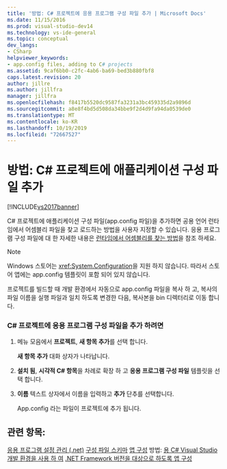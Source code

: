 ```yaml
---
title: '방법: C# 프로젝트에 응용 프로그램 구성 파일 추가 | Microsoft Docs'
ms.date: 11/15/2016
ms.prod: visual-studio-dev14
ms.technology: vs-ide-general
ms.topic: conceptual
dev_langs:
- CSharp
helpviewer_keywords:
- app.config files, adding to C# projects
ms.assetid: 9caf6bb0-c2fc-4ab6-ba69-bed3b880fbf8
caps.latest.revision: 20
author: jillre
ms.author: jillfra
manager: jillfra
ms.openlocfilehash: f8417b5520dc9587fa3231a3bc459335d2a9896d
ms.sourcegitcommit: a8e8f4bd5d508da34bbe9f2d4d9fa94da0539de0
ms.translationtype: MT
ms.contentlocale: ko-KR
ms.lasthandoff: 10/19/2019
ms.locfileid: "72667527"
---
```

# <a name="how-to-add-an-application-configuration-file-to-a-c-project"></a>방법: C# 프로젝트에 애플리케이션 구성 파일 추가
[!INCLUDE[vs2017banner](../includes/vs2017banner.md)]

C# 프로젝트에 애플리케이션 구성 파일(app.config 파일)을 추가하면 공용 언어 런타임에서 어셈블리 파일을 찾고 로드하는 방법을 사용자 지정할 수 있습니다. 응용 프로그램 구성 파일에 대 한 자세한 내용은 [런타임에서 어셈블리를 찾는 방법](https://msdn.microsoft.com/library/772ac6f4-64d2-4cfb-92fd-58096dcd6c34)을 참조 하세요.

> [!NOTE]
> Windows 스토어는 <xref:System.Configuration>을 지원 하지 않습니다. 따라서 스토어 앱에는 app.config 템플릿이 포함 되어 있지 않습니다.

 프로젝트를 빌드할 때 개발 환경에서 자동으로 app.config 파일을 복사 하 고, 복사의 파일 이름을 실행 파일과 일치 하도록 변경한 다음, 복사본을 bin 디렉터리로 이동 합니다.

### <a name="to-add-an-application-configuration-file-to-your-c-project"></a>C# 프로젝트에 응용 프로그램 구성 파일을 추가 하려면

1. 메뉴 모음에서 **프로젝트**, **새 항목 추가**를 선택 합니다.

     **새 항목 추가** 대화 상자가 나타납니다.

2. **설치 됨**, **시각적 C# 항목**을 차례로 확장 하 고 **응용 프로그램 구성 파일** 템플릿을 선택 합니다.

3. **이름** 텍스트 상자에서 이름을 입력하고 **추가** 단추를 선택합니다.

     App.config 라는 파일이 프로젝트에 추가 됩니다.

## <a name="see-also"></a>관련 항목:
 [응용 프로그램 설정 관리 (.net)](../ide/managing-application-settings-dotnet.md) [구성 파일 스키마](https://msdn.microsoft.com/library/69003d39-dc8a-460c-a6be-e6d93e690b38) [앱 구성](https://msdn.microsoft.com/library/86bd26d3-737e-4484-9782-19b17f34cd1f) 방법: [용 C# Visual Studio 개발 환경을 사용 하 여](../csharp-ide/using-the-visual-studio-development-environment-for-csharp.md) [.NET Framework 버전을 대상으로 하도록 앱 구성](https://msdn.microsoft.com/5247b307-89ca-417b-8dd0-e8f9bd2f4717)
